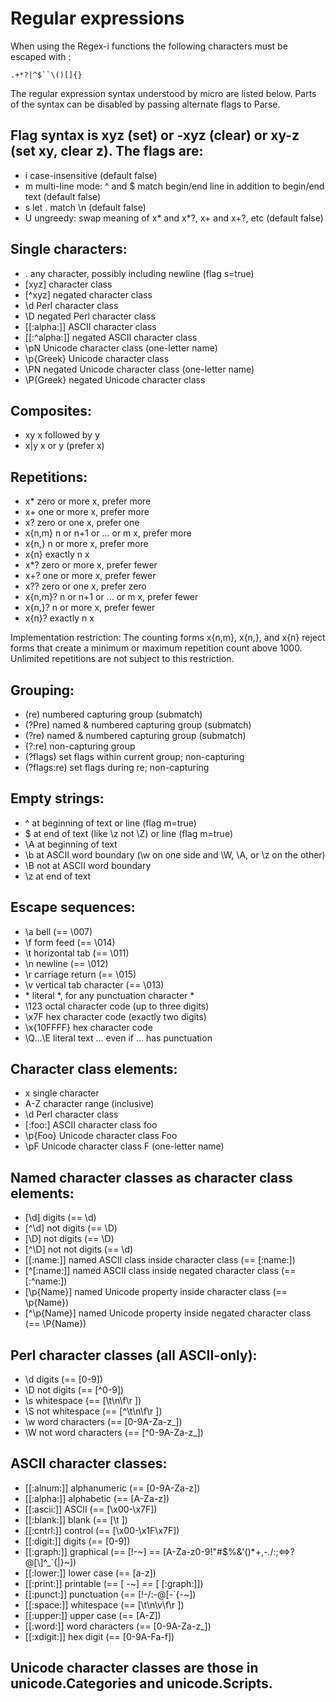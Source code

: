 # Regular expressions

When using the Regex-i functions the following characters must be escaped with \:

    .+*?|^$``\()[]{}

The regular expression syntax understood by micro are listed below.
Parts of the syntax can be disabled by passing alternate flags to Parse.

## Flag syntax is xyz (set) or -xyz (clear) or xy-z (set xy, clear z). The flags are:

- i              case-insensitive (default false)
- m              multi-line mode: ^ and $ match begin/end line in addition to begin/end text (default false)
- s              let . match \n (default false)
- U              ungreedy: swap meaning of x* and x*?, x+ and x+?, etc (default false)

## Single characters:

- .              any character, possibly including newline (flag s=true)
- [xyz]          character class
- [^xyz]         negated character class
- \d             Perl character class
- \D             negated Perl character class
- [[:alpha:]]    ASCII character class
- [[:^alpha:]]   negated ASCII character class
- \pN            Unicode character class (one-letter name)
- \p{Greek}      Unicode character class
- \PN            negated Unicode character class (one-letter name)
- \P{Greek}      negated Unicode character class

## Composites:

- xy             x followed by y
- x|y            x or y (prefer x)

## Repetitions:

- x*             zero or more x, prefer more
- x+             one or more x, prefer more
- x?             zero or one x, prefer one
- x{n,m}         n or n+1 or ... or m x, prefer more
- x{n,}          n or more x, prefer more
- x{n}           exactly n x
- x*?            zero or more x, prefer fewer
- x+?            one or more x, prefer fewer
- x??            zero or one x, prefer zero
- x{n,m}?        n or n+1 or ... or m x, prefer fewer
- x{n,}?         n or more x, prefer fewer
- x{n}?          exactly n x

Implementation restriction: The counting forms x{n,m}, x{n,}, and x{n} reject forms that create a minimum or maximum repetition count above 1000. Unlimited repetitions are not subject to this restriction.

## Grouping:

- (re)           numbered capturing group (submatch)
- (?P<name>re)   named & numbered capturing group (submatch)
- (?<name>re)    named & numbered capturing group (submatch)
- (?:re)         non-capturing group
- (?flags)       set flags within current group; non-capturing
- (?flags:re)    set flags during re; non-capturing


## Empty strings:

- ^              at beginning of text or line (flag m=true)
- $              at end of text (like \z not \Z) or line (flag m=true)
- \A             at beginning of text
- \b             at ASCII word boundary (\w on one side and \W, \A, or \z on the other)
- \B             not at ASCII word boundary
- \z             at end of text

## Escape sequences:

- \a             bell (== \007)
- \f             form feed (== \014)
- \t             horizontal tab (== \011)
- \n             newline (== \012)
- \r             carriage return (== \015)
- \v             vertical tab character (== \013)
- \*             literal *, for any punctuation character *
- \123           octal character code (up to three digits)
- \x7F           hex character code (exactly two digits)
- \x{10FFFF}     hex character code
- \Q...\E        literal text ... even if ... has punctuation

## Character class elements:

- x              single character
- A-Z            character range (inclusive)
- \d             Perl character class
- [:foo:]        ASCII character class foo
- \p{Foo}        Unicode character class Foo
- \pF            Unicode character class F (one-letter name)

## Named character classes as character class elements:

- [\d]           digits (== \d)
- [^\d]          not digits (== \D)
- [\D]           not digits (== \D)
- [^\D]          not not digits (== \d)
- [[:name:]]     named ASCII class inside character class (== [:name:])
- [^[:name:]]    named ASCII class inside negated character class (== [:^name:])
- [\p{Name}]     named Unicode property inside character class (== \p{Name})
- [^\p{Name}]    named Unicode property inside negated character class (== \P{Name})

## Perl character classes (all ASCII-only):

- \d             digits (== [0-9])
- \D             not digits (== [^0-9])
- \s             whitespace (== [\t\n\f\r ])
- \S             not whitespace (== [^\t\n\f\r ])
- \w             word characters (== [0-9A-Za-z_])
- \W             not word characters (== [^0-9A-Za-z_])

## ASCII character classes:

- [[:alnum:]]    alphanumeric (== [0-9A-Za-z])
- [[:alpha:]]    alphabetic (== [A-Za-z])
- [[:ascii:]]    ASCII (== [\x00-\x7F])
- [[:blank:]]    blank (== [\t ])
- [[:cntrl:]]    control (== [\x00-\x1F\x7F])
- [[:digit:]]    digits (== [0-9])
- [[:graph:]]    graphical (== [!-~] == [A-Za-z0-9!"#$%&'()*+,\-./:;<=>?@[\\\]^_`{|}~])
- [[:lower:]]    lower case (== [a-z])
- [[:print:]]    printable (== [ -~] == [ [:graph:]])
- [[:punct:]]    punctuation (== [!-/:-@[-`{-~])
- [[:space:]]    whitespace (== [\t\n\v\f\r ])
- [[:upper:]]    upper case (== [A-Z])
- [[:word:]]     word characters (== [0-9A-Za-z_])
- [[:xdigit:]]   hex digit (== [0-9A-Fa-f])

## Unicode character classes are those in unicode.Categories and unicode.Scripts.

